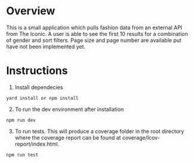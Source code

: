 # Overview

This is a small application which pulls fashion data from an external API from The Iconic. A user is able to see the first 10 results for a combination of gender and sort filters. Page size and page number are available put have not been implemented yet.

# Instructions

1) Install dependecies 
```
yard install or npm install
```

2) To run the dev environment after installation
```
npm run dev
```

3) To run tests. This will produce a coverage folder in the root directory where the coverage report can be found at coverage/Icov-report/index.html.
```
npm run test
```
